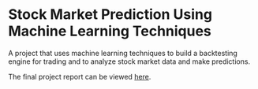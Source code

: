 # Stock Market Prediction Using Machine Learning Techniques

A project that uses machine learning techniques to build a backtesting engine for trading and to analyze stock market data and make predictions.

The final project report can be viewed [here](https://drive.google.com/file/d/1QQLTMn8Q0Xk4wYSHcrUmc4Zq5_ceN80I/view?usp=sharing).
